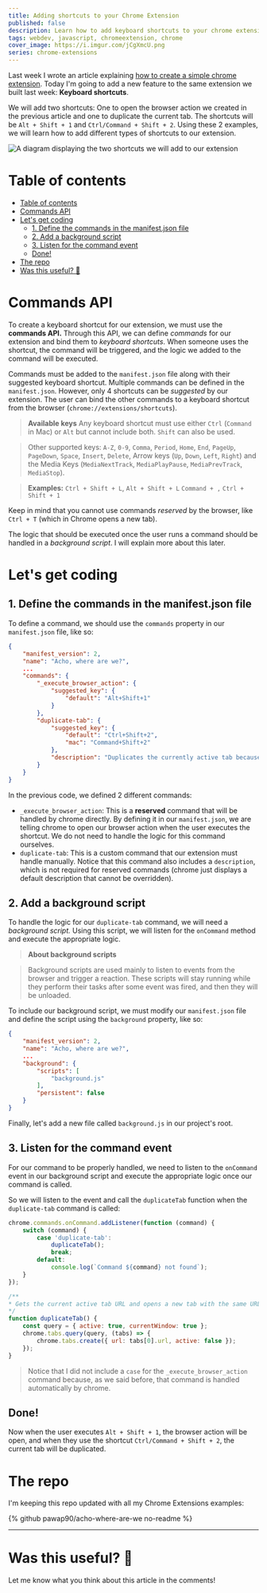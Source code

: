 ```yaml
---
title: Adding shortcuts to your Chrome Extension
published: false
description: Learn how to add keyboard shortcuts to your chrome extension using Commands.
tags: webdev, javascript, chromeextension, chrome
cover_image: https://i.imgur.com/jCgXmcU.png
series: chrome-extensions
---
```


Last week I wrote an article explaining [how to create a simple chrome extension](https://dev.to/paulasantamaria/creating-a-simple-chrome-extension-36m). Today I'm going to add a new feature to the same extension we built last week: **Keyboard shortcuts**.

We will add two shortcuts: One to open the browser action we created in the previous article and one to duplicate the current tab.  The shortcuts will be `Alt + Shift + 1` and `Ctrl/Command + Shift + 2`.
Using these 2 examples, we will learn how to add different types of shortcuts to our extension. 

![A diagram displaying the two shortcuts we will add to our extension](https://i.imgur.com/ABHf9Dt.jpg)

# Table of contents
- [Table of contents](#table-of-contents)
- [Commands API](#commands-api)
- [Let's get coding](#lets-get-coding)
  - [1. Define the commands in the manifest.json file](#1-define-the-commands-in-the-manifestjson-file)
  - [2. Add a background script](#2-add-a-background-script)
  - [3. Listen for the command event](#3-listen-for-the-command-event)
  - [Done!](#done)
- [The repo](#the-repo)
- [Was this useful?  💬](#was-this-useful--)

# Commands API

To create a keyboard shortcut for our extension, we must use the **commands API.** Through this API, we can define *commands* for our extension and bind them to *keyboard shortcuts*. When someone uses the shortcut, the command will be triggered, and the logic we added to the command will be executed.

Commands must be added to the `manifest.json` file along with their suggested keyboard shortcut.  Multiple commands can be defined in the `manifest.json`. However, only 4 shortcuts can be *suggested* by our extension. The user can bind the other commands to a keyboard shortcut from the browser (`chrome://extensions/shortcuts`).

> **Available keys**
> Any keyboard shortcut must use either `Ctrl` (`Command` in Mac) or `Alt` but cannot include both. `Shift` can also be used. 

>Other supported keys: `A-Z`, `0-9`, `Comma`, `Period`, `Home`, `End`, `PageUp`, `PageDown`, `Space`, `Insert`, `Delete`, Arrow keys (`Up`, `Down`, `Left`, `Right`) and the Media Keys (`MediaNextTrack`, `MediaPlayPause`, `MediaPrevTrack`, `MediaStop`).

> **Examples:** `Ctrl + Shift + L`, `Alt + Shift + L`  `Command + ,`  `Ctrl + Shift + 1`

Keep in mind that you cannot use commands *reserved* by the browser, like `Ctrl + T` (which in Chrome opens a new tab).

The logic that should be executed once the user runs a command should be handled in a *background script*. I will explain more about this later.

# Let's get coding

## 1. Define the commands in the manifest.json file

To define a command, we should use the `commands` property in our `manifest.json` file, like so:

```json
{
    "manifest_version": 2,
    "name": "Acho, where are we?",
    ...
    "commands": {
        "_execute_browser_action": {
            "suggested_key": {
                "default": "Alt+Shift+1"
            }
        },
        "duplicate-tab": {
            "suggested_key": {
                "default": "Ctrl+Shift+2",
                "mac": "Command+Shift+2"
            },
            "description": "Duplicates the currently active tab because... why not?"
        }
    }
}
```

In the previous code, we defined 2 different commands:

- `_execute_browser_action`: This is a **reserved** command that will be handled by chrome directly. By defining it in our `manifest.json`, we are telling chrome to open our browser action when the user executes the shortcut. We do not need to handle the logic for this command ourselves.
- `duplicate-tab`: This is a custom command that our extension must handle manually. Notice that this command also includes a `description`, which is not required for reserved commands (chrome just displays a default description that cannot be overridden).

## 2. Add a background script

To handle the logic for our `duplicate-tab` command, we will need a *background script.* Using this script, we will listen for the `onCommand` method and execute the appropriate logic.

>**About background scripts**

>Background scripts are used mainly to listen to events from the browser and trigger a reaction.  These scripts will stay running while they perform their tasks after some event was fired, and then they will be unloaded.

To include our background script, we must modify our `manifest.json` file and define the script using the `background` property, like so:

```json
{
    "manifest_version": 2,
    "name": "Acho, where are we?",
    ...
    "background": {
        "scripts": [
            "background.js"
        ],
        "persistent": false
    }
}
```

Finally, let's add a new file called `background.js` in our project's root.

## 3. Listen for the command event

For our command to be properly handled, we need to listen to the `onCommand` event in our background script and execute the appropriate logic once our command is called.

So we will listen to the event and call the `duplicateTab` function when the `duplicate-tab` command is called:

```js
chrome.commands.onCommand.addListener(function (command) {
    switch (command) {
        case 'duplicate-tab':
            duplicateTab();
            break;
        default:
            console.log(`Command ${command} not found`);
    }
});

/**
* Gets the current active tab URL and opens a new tab with the same URL.
*/
function duplicateTab() {
    const query = { active: true, currentWindow: true };
    chrome.tabs.query(query, (tabs) => {
        chrome.tabs.create({ url: tabs[0].url, active: false });
    });
}
```

> Notice that I did not include a `case` for the `_execute_browser_action` command because, as we said before, that command is handled automatically by chrome.

## Done!
Now when the user executes `Alt + Shift + 1`, the browser action will be open, and when they use the shortcut `Ctrl/Command + Shift + 2`, the current tab will be duplicated.

# The repo

I'm keeping this repo updated with all my Chrome Extensions examples:

{% github pawap90/acho-where-are-we no-readme %}

---

# Was this useful?  💬

Let me know what you think about this article in the comments!